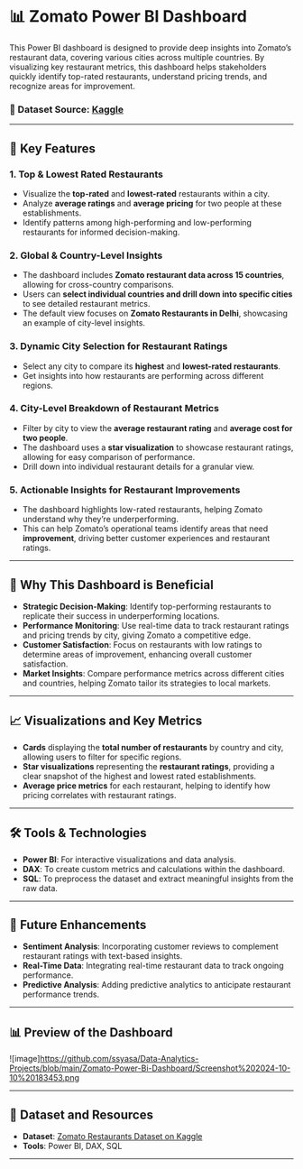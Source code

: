 # 📊 Zomato Power BI Dashboard

This Power BI dashboard is designed to provide deep insights into Zomato’s restaurant data, covering various cities across multiple countries. By visualizing key restaurant metrics, this dashboard helps stakeholders quickly identify top-rated restaurants, understand pricing trends, and recognize areas for improvement.

### 📂 Dataset Source: [Kaggle](https://www.kaggle.com)

---

## 🔑 Key Features

### 1. **Top & Lowest Rated Restaurants**
   - Visualize the **top-rated** and **lowest-rated** restaurants within a city.
   - Analyze **average ratings** and **average pricing** for two people at these establishments.
   - Identify patterns among high-performing and low-performing restaurants for informed decision-making.

### 2. **Global & Country-Level Insights**
   - The dashboard includes **Zomato restaurant data across 15 countries**, allowing for cross-country comparisons.
   - Users can **select individual countries and drill down into specific cities** to see detailed restaurant metrics.
   - The default view focuses on **Zomato Restaurants in Delhi**, showcasing an example of city-level insights.

### 3. **Dynamic City Selection for Restaurant Ratings**
   - Select any city to compare its **highest** and **lowest-rated restaurants**.
   - Get insights into how restaurants are performing across different regions.

### 4. **City-Level Breakdown of Restaurant Metrics**
   - Filter by city to view the **average restaurant rating** and **average cost for two people**.
   - The dashboard uses a **star visualization** to showcase restaurant ratings, allowing for easy comparison of performance.
   - Drill down into individual restaurant details for a granular view.

### 5. **Actionable Insights for Restaurant Improvements**
   - The dashboard highlights low-rated restaurants, helping Zomato understand why they’re underperforming.
   - This can help Zomato’s operational teams identify areas that need **improvement**, driving better customer experiences and restaurant ratings.

---

## 🌟 Why This Dashboard is Beneficial

- **Strategic Decision-Making**: Identify top-performing restaurants to replicate their success in underperforming locations.
- **Performance Monitoring**: Use real-time data to track restaurant ratings and pricing trends by city, giving Zomato a competitive edge.
- **Customer Satisfaction**: Focus on restaurants with low ratings to determine areas of improvement, enhancing overall customer satisfaction.
- **Market Insights**: Compare performance metrics across different cities and countries, helping Zomato tailor its strategies to local markets.

---

## 📈 Visualizations and Key Metrics

- **Cards** displaying the **total number of restaurants** by country and city, allowing users to filter for specific regions.
- **Star visualizations** representing the **restaurant ratings**, providing a clear snapshot of the highest and lowest rated establishments.
- **Average price metrics** for each restaurant, helping to identify how pricing correlates with restaurant ratings.

---

## 🛠️ Tools & Technologies

- **Power BI**: For interactive visualizations and data analysis.
- **DAX**: To create custom metrics and calculations within the dashboard.
- **SQL**: To preprocess the dataset and extract meaningful insights from the raw data.

---

## 📝 Future Enhancements

- **Sentiment Analysis**: Incorporating customer reviews to complement restaurant ratings with text-based insights.
- **Real-Time Data**: Integrating real-time restaurant data to track ongoing performance.
- **Predictive Analysis**: Adding predictive analytics to anticipate restaurant performance trends.

---

## 📊 Preview of the Dashboard

![image]https://github.com/ssyasa/Data-Analytics-Projects/blob/main/Zomato-Power-Bi-Dashboard/Screenshot%202024-10-10%20183453.png

---

## 🔗 Dataset and Resources

- **Dataset**: [Zomato Restaurants Dataset on Kaggle](https://www.kaggle.com)
- **Tools**: Power BI, DAX, SQL

---

